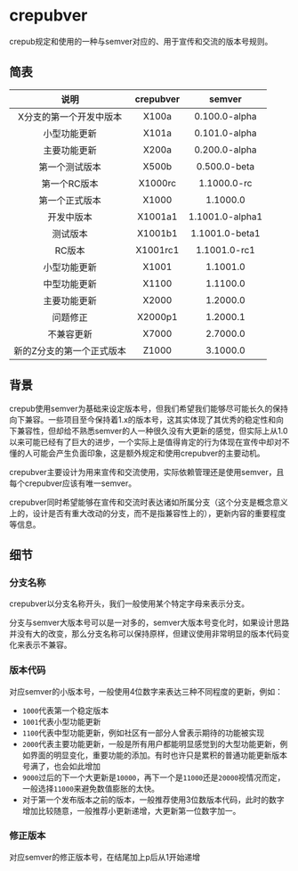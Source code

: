 # crepubver
crepub规定和使用的一种与semver对应的、用于宣传和交流的版本号规则。

## 简表
|说明|crepubver|semver|
|:-----:|:--:|:--:|
|X分支的第一个开发中版本|X100a|0.100.0-alpha|
|小型功能更新|X101a|0.101.0-alpha|
|主要功能更新|X200a|0.200.0-alpha|
|第一个测试版本|X500b|0.500.0-beta|
|第一个RC版本|X1000rc|1.1000.0-rc|
|第一个正式版本|X1000|1.1000.0|
|开发中版本|X1001a1|1.1001.0-alpha1|
|测试版本|X1001b1|1.1001.0-beta1|
|RC版本|X1001rc1|1.1001.0-rc1|
|小型功能更新|X1001|1.1001.0|
|中型功能更新|X1100|1.1100.0|
|主要功能更新|X2000|1.2000.0|
|问题修正|X2000p1|1.2000.1|
|不兼容更新|X7000|2.7000.0|
|新的Z分支的第一个正式版本|Z1000|3.1000.0|

## 背景
crepub使用semver为基础来设定版本号，但我们希望我们能够尽可能长久的保持向下兼容。一些项目至今保持着1.x的版本号，这其实体现了其优秀的稳定性和向下兼容性，但却给不熟悉semver的人一种很久没有大更新的感觉，但实际上从1.0以来可能已经有了巨大的进步，一个实际上是值得肯定的行为体现在宣传中却对不懂的人可能会产生负面印象，这是额外规定和使用crepubver的主要动机。

crepubver主要设计为用来宣传和交流使用，实际依赖管理还是使用semver，且每个crepubver应该有唯一semver。

crepubver同时希望能够在宣传和交流时表达诸如所属分支（这个分支是概念意义上的，设计是否有重大改动的分支，而不是指兼容性上的），更新内容的重要程度等信息。

## 细节
### 分支名称
crepubver以分支名称开头，我们一般使用某个特定字母来表示分支。

分支与semver大版本号可以是一对多的，semver大版本号变化时，如果设计思路并没有大的改变，那么分支名称可以保持原样，但建议使用非常明显的版本代码变化来表示不兼容。

### 版本代码
对应semver的小版本号，一般使用4位数字来表达三种不同程度的更新，例如：
- ```1000```代表第一个稳定版本
- ```1001```代表小型功能更新
- ```1100```代表中型功能更新，例如社区有一部分人曾表示期待的功能被实现
- ```2000```代表主要功能更新，一般是所有用户都能明显感觉到的大型功能更新，例如界面的明显变化，重要功能的添加。有时也许只是累积的普通功能更新版本号满了，也会如此增加
- ```9000```过后的下一个大更新是```10000```，再下一个是```11000```还是```20000```视情况而定，一般选择```11000```来避免数值膨胀的太快。
- 对于第一个发布版本之前的版本，一般推荐使用3位数版本代码，此时的数字增加比较随意，一般推荐小更新递增，大更新第一位数字加一。

### 修正版本
对应semver的修正版本号，在结尾加上p后从1开始递增
